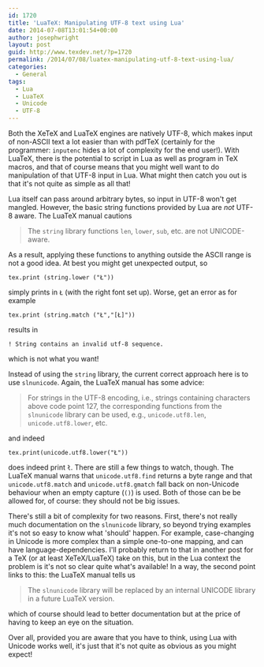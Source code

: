 ```yaml
---
id: 1720
title: 'LuaTeX: Manipulating UTF-8 text using Lua'
date: 2014-07-08T13:01:54+00:00
author: josephwright
layout: post
guid: http://www.texdev.net/?p=1720
permalink: /2014/07/08/luatex-manipulating-utf-8-text-using-lua/
categories:
  - General
tags:
  - Lua
  - LuaTeX
  - Unicode
  - UTF-8
---
```

<p>Both the XeTeX and LuaTeX engines are natively UTF-8, which makes input of non-ASCII text a lot easier than with pdfTeX (certainly for the programmer: <code>inputenc</code> hides a lot of complexity for the end user!). With LuaTeX, there is the potential to script in Lua as well as program in TeX macros, and that of course means that you might well want to do manipulation of that UTF-8 input in Lua. What might then catch you out is that it's not quite as simple as all that!</p>

<p>Lua itself can pass around arbitrary bytes, so input in UTF-8 won't get mangled. However, the basic string functions provided by Lua are <em>not</em> UTF-8 aware. The LuaTeX manual cautions</p>

<blockquote>
  <p>The <code>string</code> library functions <code>len</code>, <code>lower</code>, <code>sub</code>, etc. are not UNICODE-aware.</p>
</blockquote>

<p>As a result, applying these functions to anything outside the ASCII range is not a good idea. At best you might get unexpected output, so</p>

<pre><code>tex.print (string.lower ("Ł"))
</code></pre>

<p>simply prints in <code>Ł</code> (with the right font set up). Worse, get an error as for example</p>

<pre><code>tex.print (string.match ("Ł","[Ł]"))
</code></pre>

<p>results in</p>

<pre><code>! String contains an invalid utf-8 sequence.
</code></pre>

<p>which is not what you want!</p>

<p>Instead of using the <code>string</code> library, the current correct approach here is to use <code>slnunicode</code>. Again, the LuaTeX manual has some advice:</p>

<blockquote>
  <p>For strings in the UTF-8 encoding, i.e., strings containing characters above code point 127, the corresponding functions from the <code>slnunicode</code> library can be used, e.g., <code>unicode.utf8.len</code>, <code>unicode.utf8.lower</code>, etc.</p>
</blockquote>

<p>and indeed</p>

<pre><code>tex.print(unicode.utf8.lower("Ł"))
</code></pre>

<p>does indeed print <code>ł</code>. There are still a few things to watch, though. The LuaTeX manual warns that <code>unicode.utf8.find</code> returns a byte range and that <code>unicode.utf8.match</code> and <code>unicode.utf8.gmatch</code> fall back on non-Unicode behaviour when an empty capture (<code>()</code>) is used. Both of those can be be allowed for, of course: they should not be big issues.</p>

<p>There's still a bit of complexity for two reasons. First, there's not really much documentation on the <code>slnunicode</code> library, so beyond trying examples it's not so easy to know what 'should' happen. For example, case-changing in Unicode is more complex than a simple one-to-one mapping, and can have language-dependencies. I'll probably return to that in another post for a TeX (or at least XeTeX/LuaTeX) take on this, but in the Lua context the problem is it's not so clear quite what's available! In a way, the second point links to this: the LuaTeX manual tells us</p>

<blockquote>
  <p>The <code>slnunicode</code> library will be replaced by an internal UNICODE library in a future LuaTeX version.</p>
</blockquote>

<p>which of course should lead to better documentation but at the price of having to keep an eye on the situation.</p>

<p>Over all, provided you are aware that you have to think, using Lua with Unicode works well, it's just that it's not quite as obvious as you might expect!</p>
